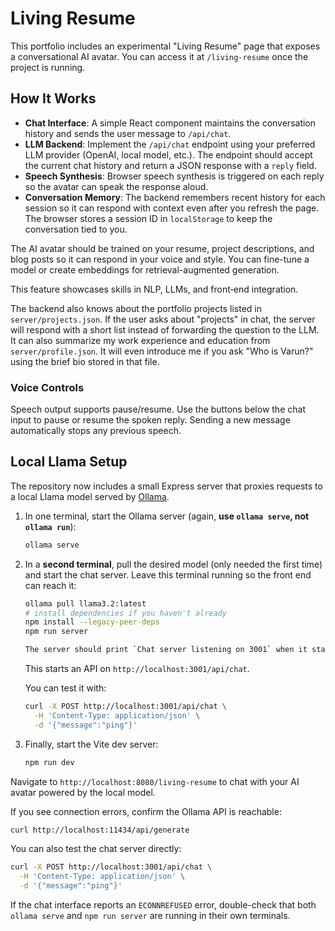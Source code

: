 # Living Resume

This portfolio includes an experimental "Living Resume" page that exposes a conversational AI avatar. You can access it at `/living-resume` once the project is running.

## How It Works

- **Chat Interface**: A simple React component maintains the conversation history and sends the user message to `/api/chat`.
- **LLM Backend**: Implement the `/api/chat` endpoint using your preferred LLM provider (OpenAI, local model, etc.). The endpoint should accept the current chat history and return a JSON response with a `reply` field.
- **Speech Synthesis**: Browser speech synthesis is triggered on each reply so the avatar can speak the response aloud.
- **Conversation Memory**: The backend remembers recent history for each session so it can respond with context even after you refresh the page. The browser stores a session ID in `localStorage` to keep the conversation tied to you.

The AI avatar should be trained on your resume, project descriptions, and blog posts so it can respond in your voice and style. You can fine-tune a model or create embeddings for retrieval-augmented generation.

This feature showcases skills in NLP, LLMs, and front‑end integration.

The backend also knows about the portfolio projects listed in `server/projects.json`. If the user asks about "projects" in chat, the server will respond with a short list instead of forwarding the question to the LLM.
It can also summarize my work experience and education from `server/profile.json`.
It will even introduce me if you ask "Who is Varun?" using the brief bio stored in that file.

### Voice Controls

Speech output supports pause/resume. Use the buttons below the chat input to pause or resume the spoken reply. Sending a new message automatically stops any previous speech.

## Local Llama Setup

The repository now includes a small Express server that proxies requests to a local Llama model served by [Ollama](https://ollama.ai/).

1. In one terminal, start the Ollama server (again, **use `ollama serve`, not `ollama run`**):

   ```sh
   ollama serve
   ```

2. In a **second terminal**, pull the desired model (only needed the first time) and start the chat server. Leave this terminal running so the front end can reach it:

   ```sh
   ollama pull llama3.2:latest
   # install dependencies if you haven't already
   npm install --legacy-peer-deps
   npm run server

   The server should print `Chat server listening on 3001` when it starts.
   ```

   This starts an API on `http://localhost:3001/api/chat`.

   You can test it with:

   ```sh
   curl -X POST http://localhost:3001/api/chat \
     -H 'Content-Type: application/json' \
     -d '{"message":"ping"}'
   ```

3. Finally, start the Vite dev server:

   ```sh
   npm run dev
   ```

Navigate to `http://localhost:8080/living-resume` to chat with your AI avatar powered by the local model.

If you see connection errors, confirm the Ollama API is reachable:
```sh
curl http://localhost:11434/api/generate
```
You can also test the chat server directly:
```sh
curl -X POST http://localhost:3001/api/chat \
  -H 'Content-Type: application/json' \
  -d '{"message":"ping"}'
```

If the chat interface reports an `ECONNREFUSED` error, double-check that both
`ollama serve` and `npm run server` are running in their own terminals.

